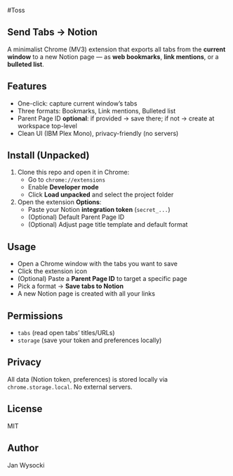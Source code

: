 #Toss
## Send Tabs → Notion

A minimalist Chrome (MV3) extension that exports all tabs from the **current window** to a new Notion page — as **web bookmarks**, **link mentions**, or a **bulleted list**.

## Features
- One-click: capture current window’s tabs
- Three formats: Bookmarks, Link mentions, Bulleted list
- Parent Page ID **optional**: if provided → save there; if not → create at workspace top-level
- Clean UI (IBM Plex Mono), privacy-friendly (no servers)

## Install (Unpacked)
1. Clone this repo and open it in Chrome:
   - Go to `chrome://extensions`
   - Enable **Developer mode**
   - Click **Load unpacked** and select the project folder
2. Open the extension **Options**:
   - Paste your Notion **integration token** (`secret_...`)
   - (Optional) Default Parent Page ID
   - (Optional) Adjust page title template and default format

## Usage
- Open a Chrome window with the tabs you want to save
- Click the extension icon
- (Optional) Paste a **Parent Page ID** to target a specific page
- Pick a format → **Save tabs to Notion**
- A new Notion page is created with all your links

## Permissions
- `tabs` (read open tabs’ titles/URLs)
- `storage` (save your token and preferences locally)

## Privacy
All data (Notion token, preferences) is stored locally via `chrome.storage.local`. No external servers.

## License
MIT

## Author
Jan Wysocki
